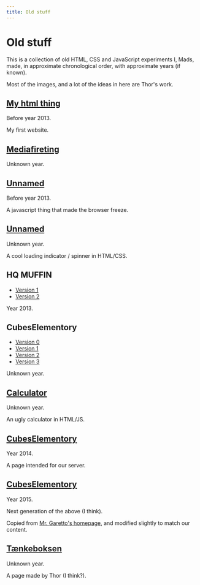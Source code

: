 ```yaml
---
title: Old stuff
---
```


# Old stuff

This is a collection of old HTML, CSS and JavaScript experiments I, Mads, made, in approximate chronological order, with approximate years (if known).

Most of the images, and a lot of the ideas in here are Thor's work.

## [My html thing](mads/index.html)
Before year 2013.

My first website.

## [Mediafireting](mediafireting/index.html)
Unknown year.

## [Unnamed](lag/index.html)
Before year 2013.

A javascript thing that made the browser freeze.

## [Unnamed](something-cool/index.html)
Unknown year.

A cool loading indicator / spinner in HTML/CSS.

## HQ MUFFIN
- [Version 1](hq-muffin-1/index.html)
- [Version 2](hq-muffin-2/index.html)

Year 2013.

## CubesElementory
- [Version 0](html-0/index.html)
- [Version 1](html-1/index.html)
- [Version 2](html-2/index.html)
- [Version 3](html-3/index.html)

Unknown year.

## [Calculator](calculator/index.html)
Unknown year.

An ugly calculator in HTML/JS.

## [CubesElementory](cubes-elementory/index.html)
Year 2014.

A page intended for our server.

## [CubesElementory](bootstrap/CubesElementory.html)
Year 2015.

Next generation of the above (I think).

Copied from [Mr. Garetto's homepage](https://mrgarretto.com/), and modified slightly to match our content.

## [Tænkeboksen](tænkeboksen/index.html)
Unknown year.

A page made by Thor (I think?).
